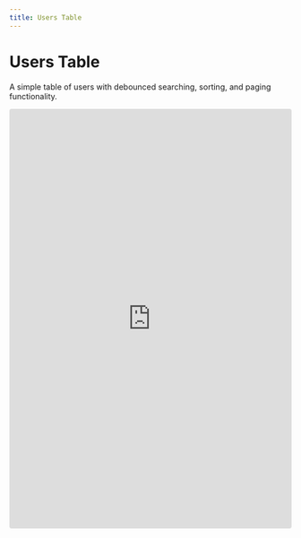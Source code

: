 ```yaml
---
title: Users Table
---
```


# Users Table

A simple table of users with debounced searching, sorting, and paging functionality.

<iframe src="https://codesandbox.io/embed/react-with-rxjs-users-table-exbter?autoresize=1&fontsize=14&hidenavigation=1&module=%2Fsrc%2FApp.tsx&theme=dark&view=preview&codemirror=1"
     style="width:100%; height:750px; border:0; border-radius: 4px; overflow:hidden;"
     title="React with RxJS - Users Table"
     allow="accelerometer; ambient-light-sensor; camera; encrypted-media; geolocation; gyroscope; hid; microphone; midi; payment; usb; vr; xr-spatial-tracking"
     sandbox="allow-forms allow-modals allow-popups allow-presentation allow-same-origin allow-scripts"
   ></iframe>
